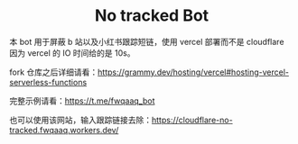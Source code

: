<h1 align=center> No tracked Bot </h1>

本 bot 用于屏蔽 b 站以及小红书跟踪短链，使用 vercel 部署而不是 cloudflare 因为 vercel 的 IO 时间给的是 10s。

fork 仓库之后详细请看：<https://grammy.dev/hosting/vercel#hosting-vercel-serverless-functions>

完整示例请看：<https://t.me/fwqaaq_bot>

也可以使用该网站，输入跟踪链接去除：<https://cloudflare-no-tracked.fwqaaq.workers.dev/>
